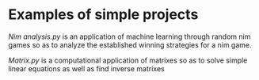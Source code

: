 
# Examples of simple projects

*Nim analysis.py* is an application of machine learning through random nim games so as to analyze the established winning strategies for a nim game. 

*Matrix.py* is a computational application of matrixes so as to solve simple linear equations as well as find inverse matrixes
